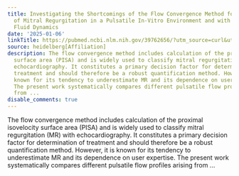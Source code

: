 ```yaml
---
title: Investigating the Shortcomings of the Flow Convergence Method for Quantification
  of Mitral Regurgitation in a Pulsatile In-Vitro Environment and with Computational
  Fluid Dynamics
date: '2025-01-06'
linkTitle: https://pubmed.ncbi.nlm.nih.gov/39762656/?utm_source=curl&utm_medium=rss&utm_campaign=pubmed-2&utm_content=1FakS-2QOkCT8HsMOQP1bCRQ4YzyumYOmxmF0moLsQ3dFB1E9V&fc=20220326224207&ff=20250107170841&v=2.18.0.post9+e462414
source: heidelberg[Affiliation]
description: The flow convergence method includes calculation of the proximal isovelocity
  surface area (PISA) and is widely used to classify mitral regurgitation (MR) with
  echocardiography. It constitutes a primary decision factor for determination of
  treatment and should therefore be a robust quantification method. However, it is
  known for its tendency to underestimate MR and its dependence on user expertise.
  The present work systematically compares different pulsatile flow profiles arising
  from ...
disable_comments: true
---
```

The flow convergence method includes calculation of the proximal isovelocity surface area (PISA) and is widely used to classify mitral regurgitation (MR) with echocardiography. It constitutes a primary decision factor for determination of treatment and should therefore be a robust quantification method. However, it is known for its tendency to underestimate MR and its dependence on user expertise. The present work systematically compares different pulsatile flow profiles arising from ...